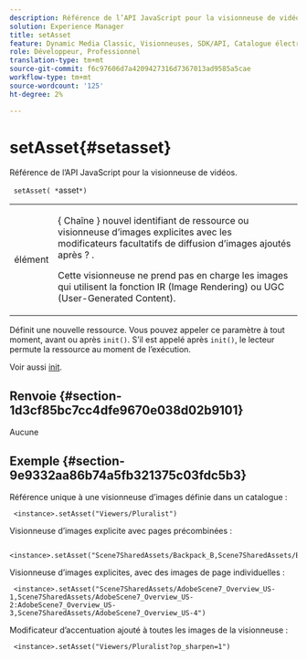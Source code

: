 ```yaml
---
description: Référence de l’API JavaScript pour la visionneuse de vidéos.
solution: Experience Manager
title: setAsset
feature: Dynamic Media Classic, Visionneuses, SDK/API, Catalogue électronique
role: Développeur, Professionnel
translation-type: tm+mt
source-git-commit: f6c97606d7a4209427316d7367013ad9585a5cae
workflow-type: tm+mt
source-wordcount: '125'
ht-degree: 2%

---
```



# setAsset{#setasset}

Référence de l’API JavaScript pour la visionneuse de vidéos.

` setAsset( *`asset`*)`

<table id="table_896DFF34A68A403DB93A6D597461A573"> 
 <tbody> 
  <tr> 
   <td colname="col1"> <p> <span class="codeph"> <span class="varname"> élément  </span> </span> </p> </td> 
   <td colname="col2"> <p>{ <span class="codeph"> Chaîne </span>} nouvel identifiant de ressource ou visionneuse d’images explicites avec les modificateurs facultatifs de diffusion d’images ajoutés après <span class="codeph"> ? </span>. </p> <p> Cette visionneuse ne prend pas en charge les images qui utilisent la fonction IR (Image Rendering) ou UGC (User-Generated Content). </p> </td> 
  </tr> 
 </tbody> 
</table>

Définit une nouvelle ressource. Vous pouvez appeler ce paramètre à tout moment, avant ou après `init()`. S’il est appelé après `init()`, le lecteur permute la ressource au moment de l’exécution.

Voir aussi [init](../../../c-html5-s7-aem-asset-viewers/c-html5-20-ecatalog-viewer-about/c-html5-20-ecatalog-viewer-javascriptapiref/r-html5-ecatalog-viewer-20-javascriptapiref-init.md#reference-aee94dd92a28410784f7a1792e28683b).

## Renvoie {#section-1d3cf85bc7cc4dfe9670e038d02b9101}

Aucune

## Exemple {#section-9e9332aa86b74a5fb321375c03fdc5b3}

Référence unique à une visionneuse d’images définie dans un catalogue :

```
 <instance>.setAsset("Viewers/Pluralist")
```

Visionneuse d’images explicite avec pages précombinées :

```
 <instance>.setAsset("Scene7SharedAssets/Backpack_B,Scene7SharedAssets/Backpack_C,Scene7SharedAssets/Backpack_H,Scene7SharedAssets/Backpack_J")
```

Visionneuse d’images explicites, avec des images de page individuelles :

```
 <instance>.setAsset("Scene7SharedAssets/AdobeScene7_Overview_US-1,Scene7SharedAssets/AdobeScene7_Overview_US-2:AdobeScene7_Overview_US-3,Scene7SharedAssets/AdobeScene7_Overview_US-4")
```

Modificateur d’accentuation ajouté à toutes les images de la visionneuse :

```
 <instance>.setAsset("Viewers/Pluralist?op_sharpen=1")
```

